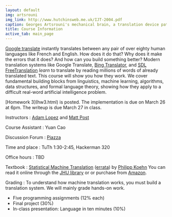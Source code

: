 ```yaml
---
layout: default
img: artsrouni
img_link: http://www.hutchinsweb.me.uk/IJT-2004.pdf
caption: Georges Artsrouni's mechanical brain, a translation device patented in 1933 in France.
title: Course Information
active_tab: main_page 
---
```


[Google translate](http://translate.google.com/) instantly
translates between any pair of over eighty human languages 
like French and English. How does it do that? Why does it 
make the errors that it does? And how can you build something 
better? Modern translation systems like Google Translate, 
[Bing Translator](http://www.microsofttranslator.com/),
and [SDL FreeTranslation](http://www.freetranslation.com/)
*learn* to translate by reading millions of words of already 
translated text. This course will show you how they work. 
We cover fundamental building blocks from linguistics, 
machine learning, algorithms, data structures, and formal 
language theory, showing how they apply to a difficult
real-word artificial intelligence problem.

<div class="alert alert-info" markdown="span">
  [Homework 3](hw3.html) is posted.
  The implementation is due on March 26 at 6pm.
  The writeup is due March 27 in class.
</div>

Instructors
: [Adam Lopez](http://www.cs.jhu.edu/~alopez/) and 
  [Matt Post](http://www.cs.jhu.edu/~post/)

Course Assistant
: Yuan Cao

Discussion Forum
: [Piazza](https://piazza.com/jhu/spring2014/en600468/home)

Time and place
: TuTh 1:30-2:45, Hackerman 320

Office hours
: TBD

Textbook
: [Statistical Machine Translation](http://www.statmt.org/book/) (<a href="http://statmt.org/book/errata.html">errata</a>) 
by <a href="http://homepages.inf.ed.ac.uk/pkoehn/">Philipp Koehn</a> 
You can read it online through the <a href="https://catalyst.library.jhu.edu/catalog/bib_3522360">JHU library</a> or 
or purchase from <a href="http://www.amazon.com/Statistical-Machine-Translation-Philipp-Koehn/dp/0521874157">Amazon</a>.

Grading
: To understand how machine translation works, you must build a translation system.
We will mainly grade hands-on work.

* Five programming assignments (12% each)
* Final project (30%)
* In-class presentation: Language in ten minutes (10%)


